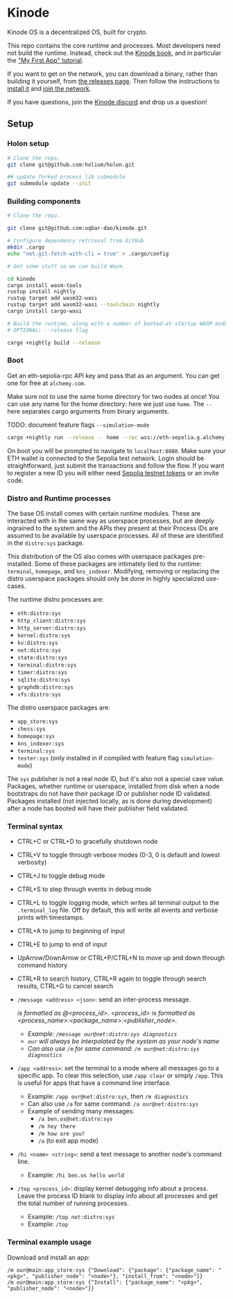 # Kinode

Kinode OS is a decentralized OS, built for crypto.

This repo contains the core runtime and processes.
Most developers need not build the runtime.
Instead, check out the [Kinode book](https://book.kinode.org/), and in particular the ["My First App" tutorial](https://book.kinode.org/my_first_app/chapter_1.html).

If you want to get on the network, you can download a binary, rather than building it yourself, from [the releases page](https://github.com/uqbar-dao/kinode/tags).
Then follow the instructions to [install it](https://book.kinode.org/install.html) and [join the network](https://book.kinode.org/login.html).

If you have questions, join the [Kinode discord](https://discord.gg/TCgdca5Bjt) and drop us a question!

## Setup

### Holon setup

```zsh
# Clone the repo.
git clone git@github.com:holium/holon.git

## update forked process_lib submodule
git submodule update --init
```

### Building components

```bash
# Clone the repo.

git clone git@github.com:uqbar-dao/kinode.git

# Configure dependency retrieval from GitHub
mkdir .cargo
echo "net.git-fetch-with-cli = true" > .cargo/config

# Get some stuff so we can build Wasm.

cd kinode
cargo install wasm-tools
rustup install nightly
rustup target add wasm32-wasi
rustup target add wasm32-wasi --toolchain nightly
cargo install cargo-wasi

# Build the runtime, along with a number of booted-at-startup WASM modules including terminal and key_value
# OPTIONAL: --release flag

cargo +nightly build --release
```

### Boot
Get an eth-sepolia-rpc API key and pass that as an argument. You can get one for free at `alchemy.com`.

Make sure not to use the same home directory for two nodes at once! You can use any name for the home directory: here we just use `home`. The `--` here separates cargo arguments from binary arguments.

TODO: document feature flags `--simulation-mode`
```bash
cargo +nightly run --release -- home --rpc wss://eth-sepolia.g.alchemy.com/v2/<your-api-key> --tesnet
```

On boot you will be prompted to navigate to `localhost:8080`. Make sure your ETH wallet is connected to the Sepolia test network. Login should be straightforward, just submit the transactions and follow the flow. If you want to register a new ID you will either need [Sepolia testnet tokens](https://www.infura.io/faucet/sepolia) or an invite code.

### Distro and Runtime processes

The base OS install comes with certain runtime modules. These are interacted with in the same way as userspace processes, but are deeply ingrained to the system and the APIs they present at their Process IDs are assumed to be available by userspace processes. All of these are identified in the `distro:sys` package.

This distribution of the OS also comes with userspace packages pre-installed. Some of these packages are intimately tied to the runtime: `terminal`, `homepage`, and `kns_indexer`. Modifying, removing or replacing the distro userspace packages should only be done in highly specialized use-cases.

The runtime distro processes are:

- `eth:distro:sys`
- `http_client:distro:sys`
- `http_server:distro:sys`
- `kernel:distro:sys`
- `kv:distro:sys`
- `net:distro:sys`
- `state:distro:sys`
- `terminal:distro:sys`
- `timer:distro:sys`
- `sqlite:distro:sys`
- `graphdb:distro:sys`
- `vfs:distro:sys`

The distro userspace packages are:

- `app_store:sys`
- `chess:sys`
- `homepage:sys`
- `kns_indexer:sys`
- `terminal:sys`
- `tester:sys` (only installed in if compiled with feature flag `simulation-mode`)

The `sys` publisher is not a real node ID, but it's also not a special case value. Packages, whether runtime or userspace, installed from disk when a node bootstraps do not have their package ID or publisher node ID validated. Packages installed (not injected locally, as is done during development) after a node has booted will have their publisher field validated.

### Terminal syntax

- CTRL+C or CTRL+D to gracefully shutdown node
- CTRL+V to toggle through verbose modes (0-3, 0 is default and lowest verbosity)

- CTRL+J to toggle debug mode
- CTRL+S to step through events in debug mode

- CTRL+L to toggle logging mode, which writes all terminal output to the `.terminal_log` file. Off by default, this will write all events and verbose prints with timestamps.

- CTRL+A to jump to beginning of input
- CTRL+E to jump to end of input
- UpArrow/DownArrow or CTRL+P/CTRL+N to move up and down through command history
- CTRL+R to search history, CTRL+R again to toggle through search results, CTRL+G to cancel search

- `/message <address> <json>`: send an inter-process message. <address> is formatted as <node>@<process_id>. <process_id> is formatted as <process_name>:<package_name>:<publisher_node>.
    - Example: `/message our@net:distro:sys diagnostics`
    - `our` will always be interpolated by the system as your node's name
    - Can also use `/m` for same command: `/m our@net:distro:sys diagnostics`
- `/app <address>`: set the terminal to a mode where all messages go to a specific app. To clear this selection, use `/app clear` or simply `/app`. This is useful for apps that have a command line interface.
    - Example: `/app our@net:distro:sys`, then `/m diagnostics`
    - Can also use `/a` for same command: `/a our@net:distro:sys`
    - Example of sending many messages:
        - `/a ben.os@net:distro:sys`
        - `/m hey there`
        - `/m how are you?`
        - `/a` (to exit app mode)
- `/hi <name> <string>`: send a text message to another node's command line.
    - Example: `/hi ben.os hello world`
- `/top <process_id>`: display kernel debugging info about a process. Leave the process ID blank to display info about all processes and get the total number of running processes.
    - Example: `/top net:distro:sys`
    - Example: `/top`

### Terminal example usage

Download and install an app:
```
/m our@main:app_store:sys {"Download": {"package": {"package_name": "<pkg>", "publisher_node": "<node>"}, "install_from": "<node>"}}
/m our@main:app_store:sys {"Install": {"package_name": "<pkg>", "publisher_node": "<node>"}}
```
